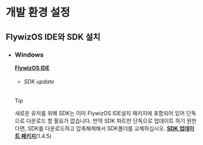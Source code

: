 # 개발 환경 설정
## FlywizOS IDE와 SDK 설치

* ### Windows   
  <a id="ide-download" href=""> <strong>FlywizOS IDE</strong></a>
  
  
  
  
  * ###### SDK update

   >[!TIP]
   > 새로운 유저를 위해 SDK는 이미 FlywizOS IDE설치 패키지에 포함되어 있어 단독으로 다운로드 할 필요가 없습니다. 만약 SDK 파트만 단독으로 업데이트 하기 원한다면, SDK를 다운로드하고 압축해제해서 SDK폴더를 교체하십시오. [**SDK 업데이트 패키지**](http://download.flythings.cn/ide/sdk.7z)(1.4.5)

